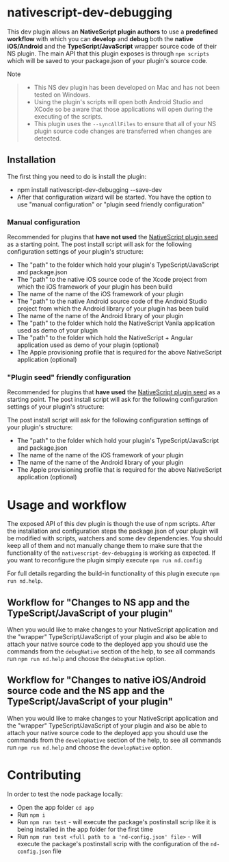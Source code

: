 # nativescript-dev-debugging

This dev plugin allows an __NativeScript plugin authors__ to use a **predefined workflow** with which you can **develop** and **debug** both the **native iOS/Android** and the **TypeScript/JavaScript** wrapper source code of their NS plugin. The main API that this plugin exposes is through `npm scripts` which will be saved to your package.json of your plugin's source code.

Note
> - This NS dev plugin has been developed on Mac and has not been tested on Windows.
> - Using the plugin's scripts will open both Android Studio and XCode so be aware that those applications will open during the executing of the scripts.
> - This plugin uses the `--syncAllFiles` to ensure that all of your NS plugin source code changes are transferred when changes are detected.

## Installation

The first thing you need to do is install the plugin:

- npm install nativescript-dev-debugging --save-dev
- After that configuration wizard will be started. You have the option to use "manual configuration" or "plugin seed friendly configuration"

### Manual configuration

Recommended for plugins that **have not used** the [NativeScript plugin seed](https://github.com/NativeScript/nativescript-plugin-seed) as a starting point. The post install script will ask for the following configuration settings of your plugin's structure:

- The "path" to the folder which hold your plugin's TypeScript/JavaScript and package.json
- The "path" to the native iOS source code of the Xcode project from which the iOS framework of your plugin has been build
- The name of the name of the iOS framework of your plugin
- The "path" to the native Android source code of the Android Studio project from which the Android library of your plugin has been build
- The name of the name of the Android library of your plugin
- The "path" to the folder which hold the NativeScript Vanila application used as demo of your plugin
- The "path" to the folder which hold the NativeScript + Angular application used as demo of your plugin (optional)
- The Apple provisioning profile that is required for the above NativeScript application (optional) 

### "Plugin seed" friendly configuration

Recommended for plugins that **have used** the [NativeScript plugin seed](https://github.com/NativeScript/nativescript-plugin-seed) as a starting point. The post install script will ask for the following configuration settings of your plugin's structure:

The post install script will ask for the following configuration settings of your plugin's structure:

- The "path" to the folder which hold your plugin's TypeScript/JavaScript and package.json
- The name of the name of the iOS framework of your plugin
- The name of the name of the Android library of your plugin
- The Apple provisioning profile that is required for the above NativeScript application (optional) 

# Usage and workflow

The exposed API of this dev plugin is though the use of npm scripts. After the installation and configuration steps the package.json of your plugin will be modified with scripts, watchers and some dev dependencies. You should keep all of them and not manually change them to make sure that the functionality of the `nativescript-dev-debugging` is working as expected. If you want to reconfigure the plugin simply execute `npm run nd.config`

For full details regarding the build-in functionality of this plugin execute `npm run nd.help`.

## Workflow for "Changes to NS app and the TypeScript/JavaScript of your plugin"

When you would like to make changes to your NativeScript application and the "wrapper" TypeScript/JavaScript of your plugin and also be able to attach your native source code to the deployed app you should use the commands from the `debugNative` section of the help, to see all commands run `npm run nd.help` and choose the `debugNative` option.

## Workflow for "Changes to native iOS/Android source code and the NS app and the TypeScript/JavaScript of your plugin"

When you would like to make changes to your NativeScript application and the "wrapper" TypeScript/JavaScript of your plugin and also be able to attach your native source code to the deployed app you should use the commands from the `developNative` section of the help, to see all commands run `npm run nd.help` and choose the `developNative` option.

# Contributing

In order to test the node package locally:
- Open the app folder `cd app`
- Run `npm i`
- Run `npm run test` - will execute the package's postinstall scrip like it is being installed in the app folder for the first time
- Run `npm run test <full path to a 'nd-config.json' file>` - will execute the package's postinstall scrip with the configuration of the `nd-config.json` file